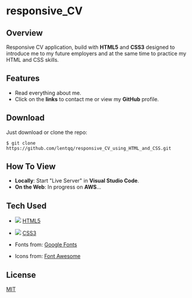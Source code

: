 # responsive_CV

## Overview

Responsive CV application, build with __HTML5__ and __CSS3__ designed to introduce me to my future employers and at the same time to practice my HTML and CSS skills.

## Features

*  Read everything about me.
* Click on the __links__ to contact me or view my __GitHub__ profile.

## Download

Just download or clone the repo:  
```
$ git clone https://github.com/lentqq/responsive_CV_using_HTML_and_CSS.git
```
## How To View

* __Locally__: Start "Live Server" in __Visual Studio Code__.
* __On the Web__: In progress on __AWS__...

## Tech Used

 * ![](./public/icons/htmlIcon.png)  [HTML5](https://developer.mozilla.org/en-US/docs/Web/Guide/HTML/HTML5)

  * ![](./public/icons/cssIcon.png)  [CSS3](https://developer.mozilla.org/en-US/docs/Web/CSS)

  * Fonts from: [Google Fonts](https://fonts.google.com/)

  * Icons from: [Font Awesome](https://fontawesome.com/start)
  
## License

[MIT](https://opensource.org/licenses/mit-license.php)
